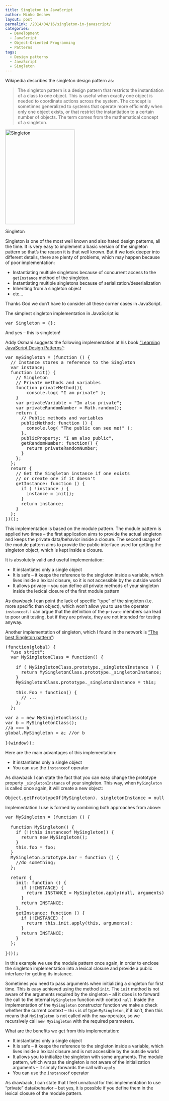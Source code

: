 ```yaml
---
title: Singleton in JavaScript
author: Minko Gechev
layout: post
permalink: /2014/04/16/singleton-in-javascript/
categories:
  - Development
  - JavaScript
  - Object-Oriented Programming
  - Patterns
tags:
  - Design patterns
  - JavaScript
  - Singleton
---
```


Wikipedia describes the singleton design pattern as:

> The singleton pattern is a design pattern that restricts the instantiation of a class to one object. This is useful when exactly one object is needed to coordinate actions across the system. The concept is sometimes generalized to systems that operate more efficiently when only one object exists, or that restrict the instantiation to a certain number of objects. The term comes from the mathematical concept of a singleton. 

<div id="attachment_708" style="width: 231px" class="wp-caption aligncenter">
  <a href="http://blog.mgechev.com/wp-content/uploads/2014/04/singleton.png"><img src="http://blog.mgechev.com/wp-content/uploads/2014/04/singleton-221x300.png" alt="Singleton" width="221" height="300" class="size-medium wp-image-708" /></a><p class="wp-caption-text">
    Singleton
  </p>
</div>

Singleton is one of the most well known and also hated design patterns, all the time. It is very easy to implement a basic version of the singleton pattern so that&#8217;s the reason it is that well known. But if we look deeper into different details, there are plenty of problems, which may happen because of poor implementation:

*   Instantiating multiple singletons because of concurrent access to the `getInstance` method of the singleton.
*   Instantiating multiple singletons because of serialization/deserialization
*   Inheriting from a singleton object
*   etc&#8230;

Thanks God we don&#8217;t have to consider all these corner cases in JavaScript.

The simplest singleton implementation in JavaScript is:

<pre lang="javascript">var Singleton = {};
</pre>

And yes &#8211; this is singleton!

Addy Osmani suggests the following implementation at his book [&#8220;Learning JavaScript Design Patterns&#8221;][1]:

<pre lang="javascript">var mySingleton = (function () {
  // Instance stores a reference to the Singleton
  var instance;
  function init() {
    // Singleton
    // Private methods and variables
    function privateMethod(){
        console.log( "I am private" );
    }
    var privateVariable = "Im also private";
    var privateRandomNumber = Math.random();
    return {
      // Public methods and variables
      publicMethod: function () {
        console.log( "The public can see me!" );
      },
      publicProperty: "I am also public",
      getRandomNumber: function() {
        return privateRandomNumber;
      }
    };
  };
  return {
    // Get the Singleton instance if one exists
    // or create one if it doesn't
    getInstance: function () {
      if ( !instance ) {
        instance = init();
      }
      return instance;
    }
  };
})();
</pre>

This implementation is based on the module pattern. The module pattern is applied two times &#8211; the first application aims to provide the actual singleton and keeps the private data/behavior inside a closure. The second usage of the module pattern aims to provide the public interface used for getting the singleton object, which is kept inside a closure.

It is absolutely valid and useful implementation:

*   It instantiates only a single object
*   It is safe &#8211; it keeps the reference to the singleton inside a variable, which lives inside a lexical closure, so it is not accessible by the outside world
*   It allows privacy &#8211; you can define all private methods of your singleton inside the lexical closure of the first module pattern

As drawback I can point the lack of specific &#8220;type&#8221; of the singleton (i.e. more specific than object), which won&#8217;t allow you to use the operator `instanceof`. I can argue that the definition of the `private` members can lead to poor unit testing, but if they are private, they are not intended for testing anyway.

Another implementation of singleton, which I found in the network is [&#8220;The best Singleton pattern&#8221;][2]:

<pre lang="javascript">(function(global) {
  "use strict";
  var MySingletonClass = function() {

    if ( MySingletonClass.prototype._singletonInstance ) {
      return MySingletonClass.prototype._singletonInstance;
    }
    MySingletonClass.prototype._singletonInstance = this;

    this.Foo = function() {
      // ...
    };
  };

var a = new MySingletonClass();
var b = MySingletonClass();
//a === b
global.MySingleton = a; //or b

}(window));
</pre>

Here are the main advantages of this implementation:

*   It instantiates only a single object
*   You can use the `instanceof` operator

As drawback I can state the fact that you can easy change the prototype property `_singletonInstance` of your singleton. This way, when `MySingleton` is called once again, it will create a new object:

<pre lang="javascript">Object.getPrototypeOf(MySingleton)._singletonInstance = null;
</pre>

Implementation I use is formed by combining both approaches from above:

<pre lang="javascript">var MySingleton = (function () {

  function MySingleton() {
    if (!(this instanceof MySingleton)) {
      return new MySingleton();
    }
    this.foo = foo;
  }
  MySingleton.prototype.bar = function () {
    //do something;
  };

  return {
    init: function () {
      if (!INSTANCE) {
        return INSTANCE = MySingleton.apply(null, arguments);
      }
      return INSTANCE;
    },
    getInstance: function () {
      if (!INSTANCE) {
        return this.init.apply(this, arguments);
      }
      return INSTANCE;
    }
  };

}());
</pre>

In this example we use the module pattern once again, in order to enclose the singleton implementation into a lexical closure and provide a public interface for getting its instance.

Sometimes you need to pass arguments when initializing a singleton for first time. This is easy achieved using the method `init`. The `init` method is not aware of the arguments required by the singleton &#8211; all it does is to forward the call to the internal `MySingleton` function with context `null`. Inside the implementation of the `MySingleton` constructor function we make a check whether the current context &#8211; `this` is of type `MySingleton`, if it isn&#8217;t, then this means that `MySingleton` is not called with the `new` operator, so we recursively call `new MySingleton` with the required parameters.

What are the benefits we get from this implementation:

*   It instantiates only a single object
*   It is safe &#8211; it keeps the reference to the singleton inside a variable, which lives inside a lexical closure and is not accessible by the outside world
*   It allows you to initialize the singleton with some arguments. The module pattern, which wraps the singleton is not aware of the initialization arguments &#8211; it simply forwards the call with `apply`
*   You can use the `instanceof` operator

As drawback, I can state that I feel unnatural for this implementation to use &#8220;private&#8221; data/behavior &#8211; but yes, it is possible if you define them in the lexical closure of the module pattern.

 [1]: http://addyosmani.com/resources/essentialjsdesignpatterns/book/#singletonpatternjavascript
 [2]: http://stackoverflow.com/a/6733919/1106382